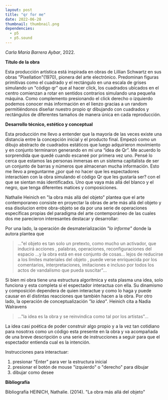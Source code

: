 ```yaml
---
layout: post
title: "qr for me"
date: 2022-06-28
thumbnail: thumbnail.png
dependencies:
  - p5
  - p5.sound
---
```


<div id="div-sketch">
  <script type="text/javascript" src="sketch.js"></script>
</div>

_Carla María Barrera Aybar_, 2022.

**Título de la obra**

Esta producción artística está inspirada en obras de Lillian Schwartz en sus obras "Pixellation"(1970), pionera del arte electrónico. Predominan figuras primitivas como el
cuadrado y el rectángulo en una escala de grises simulando un "código qr" que al hacer click, los cuadrados ubicados en el centro comienzan 
a rotar en sentidos contrarios simulando una pequeña máquina. Como complemento presionando el click derecho o izquierdo podemos conocer más 
información en el lienzo gracias a un random permitiéndonos diseñar nuestro propio qr dibujando con cuadrados y rectángulos de diferentes 
tamaños de manera única en cada reproducción. 

**Desarrollo técnico, estético y conceptual**

Esta producción me llevo a entender que la mayoría de las veces existe una distancia entre la concepción inicial y el producto final. Empezó como
 un dibujo abstracto de cuadrados estáticos que luego adquirieron movimiento y en conjunto terminaron generando en mí una “idea de Qr”. 
Me acuerdo lo sorprendida que quedé cuando escaneé por primera vez uno. Pensé lo cerca que estamos las personas inmersas en un sistema capitalista de ser un 
conjunto de barras y números que almacenan mucha información. Esto me llevo a preguntarme ¿por qué no hacer que les espectadores interactúen con la obra simulando
el código Qr que les gustaría ser? con el que se sientan más identificadxs. Uno que vaya más allá del blanco y el negro, que tenga diferentes matices 
y composiciones. 

Nathalie Heinich en "la obra más allá del objeto" plantea que el arte contemporaneo consiste en proyectar la obras de arte más allá del objeto y
esa disolucion entre obra-objeto se da por una serie de operaciones específicas propias del paradigma del arte contemporáneo de las cuales 
dos me parecieron interesantes destacar y desarrollar:

Por una lado, la operación de desmaterialización _"lo informe"_ donde la autora plantea que
 >..."el objeto es tan solo un pretexto, como mucho un activador, que inducirá acciones , palabras, operaciones, reconfiguraciones del espacio
 ...y la obra está en ese conjunto de cosas... lejos de reducirse a los límites materiales del objeto , puede verse enriquecida por los comentarios, interpretaciones, imitaciones e incluso por todos los actos de vandalismo que 
pueda suscitar"...

Si bien mi obra tiene una estructura algoritmica y esta plasma una idea, solo funciona y esta completa si el espectador interactua con ella. Su dinamismo y composición dependera de quien
interactue y como lo haga y puede causar en él distintas reacciones que también hacen a la obra. 
Por otro lado, la operación de conceptualización _"la idea"_. Heinich cita a Nadia Walravens 

>..."la idea es la obra y se reinvindica como tal por los artistas"...

 La idea casi poética de poder construir algo propio y  a la vez tan cotidiano para nosotrxs 
como un código esta presente en la obra y  va acompañada de una breve descripción o una serie de instrucciones a seguir para que el espectador entienda cual es la intención. 

Instrucciones para interactuar:
1) presionar "Enter" para ver la estructura inicial
2) presionar el botón de mouse "izquierdo" o "derecho" para dibujar 
3) dibujar como desee 

**Bibliografía**


Bibliografía
HEINICH, Nathalie. (2014). "La obra más allá del objeto"